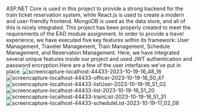 ASP.NET Core is used in this project to provide a strong backend for the train ticket reservation system, while React.js is used to create a modern and user-friendly frontend. MongoDB is used as the data store, and all of this is nicely integrated. This project has been properly created to meet the requirements of the EAD module assignment. In order to provide a travel experience, we have executed five key features within its framework: User Management, Traveler Management, Train Management, Schedule Management, and Reservation Management.
Here, we have integrated several unique features inside our project and used JWT authentication and password encryption.Here are a few of the user interfaces we've put in place.
![screencapture-localhost-44433-2023-10-19-16_48_16](https://github.com/rashmidaswaththa/ead-test/assets/76204251/e6c361da-3e2f-4d5a-90ca-9fc31e615576)
![screencapture-localhost-44433-officer-2023-10-19-16_50_47](https://github.com/rashmidaswaththa/ead-test/assets/76204251/23e321ce-bf2f-4030-bb25-8aab2d610317)
![screencapture-localhost-44433-listUser-2023-10-19-16_51_02](https://github.com/rashmidaswaththa/ead-test/assets/76204251/d14363f4-a775-4293-9a4c-c24908116d58)
![screencapture-localhost-44433-list-2023-10-19-16_51_20](https://github.com/rashmidaswaththa/ead-test/assets/76204251/257fb4ce-44e4-44aa-b282-583ddfb0af78)
![screencapture-localhost-44433-trainList-2023-10-19-16_51_31](https://github.com/rashmidaswaththa/ead-test/assets/76204251/c36c2d68-27d1-4460-b1d3-4ae2ede57b67)
![screencapture-localhost-44433-scheduleList-2023-10-19-17_02_08](https://github.com/rashmidaswaththa/ead-test/assets/76204251/68751408-86c4-4ae8-a7b7-cddc172c1452)

